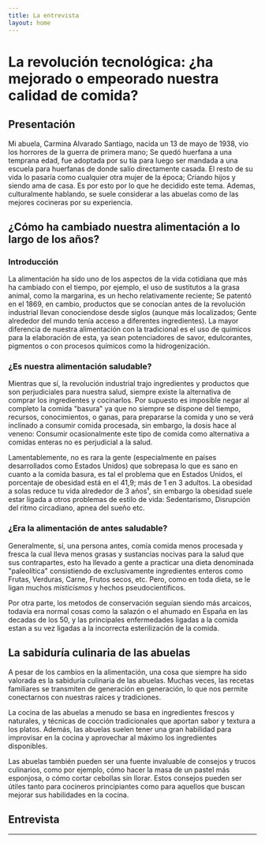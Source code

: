 ```yaml
---
title: La entrevista
layout: home
---
```


# La revolución tecnológica: ¿ha mejorado o empeorado nuestra calidad de comida?

## Presentación

Mi abuela, Carmina Alvarado Santiago, nacida un 13 de mayo de 1938, vio los horrores de la guerra de primera mano; Se quedó huerfana a una temprana edad, fue adoptada por su tía para luego ser mandada a una escuela para huerfanas de donde salío directamente casada. El resto de su vida lo pasaría como cualquier otra mujer de la época; Criando hijos y siendo ama de casa. Es por esto por lo que he decidido este tema. Ademas, culturalmente hablando, se suele considerar a las abuelas como de las mejores cocineras por su experiencia.

## ¿Cómo ha cambiado nuestra alimentación a lo largo de los años?

### Introducción

La alimentación ha sido uno de los aspectos de la vida cotidiana que más ha cambiado con el tiempo, por ejemplo, el uso de sustitutos a la grasa animal, como la margarina, es un hecho relativamente reciente; Se patentó en el 1869, en cambio, productos que se conocían antes de la revolución industrial llevan conociendose desde siglos (aunque más localizados; Gente alrededor del mundo tenía acceso a diferentes ingredientes). La mayor diferencia de nuestra alimentación con la tradicional es el uso de químicos para la elaboración de esta, ya sean potenciadores de savor, edulcorantes, pigmentos o con procesos químicos como la hidrogenización.

### ¿Es nuestra alimentación saludable?

Mientras que sí, la revolución industrial trajo ingredientes y productos que son perjudiciales para nuestra salud, siempre existe la alternativa de comprar los ingredientes y cocinarlos. Por supuesto es imposible negar al completo la comida "basura" ya que no siempre se dispone del tiempo, recursos, conocimientos, o ganas, para prepararse la comida y uno se verá inclinado a consumir comida procesada, sin embargo, la dosis hace al veneno: Consumir ocasionalmente este tipo de comida como alternativa a comidas enteras no es perjudicial a la salud.

Lamentablemente, no es rara la gente (especialmente en países desarrollados como Estados Unidos) que sobrepasa lo que es sano en cuanto a la comida basura, es tal el problema que en Estados Unidos, el porcentaje de obesidad está en el 41,9; más de 1 en 3 adultos. La obesidad a solas reduce tu vida alrededor de 3 años¹, sin embargo la obesidad suele estar ligada a otros problemas de estilo de vida: Sedentarismo, Disrupción del ritmo circadiano, apnea del sueño etc.

### ¿Era la alimentación de antes saludable?

Generalmente, sí, una persona antes, comía comida menos procesada y fresca la cual lleva menos grasas y sustancias nocivas para la salud que sus contrapartes, esto ha llevado a gente a practicar una dieta denominada "paleolítica" consistiendo de exclusivamente ingredientes enteros como Frutas, Verduras, Carne, Frutos secos, etc. Pero, como en toda dieta, se le ligan muchos *misticismos* y hechos pseudocientíficos.

Por otra parte, los metodos de conservación seguían siendo más arcaicos, todavía era normal cosas como la salazón o el ahumado en España en las decadas de los 50, y las principales enfermedades ligadas a la comida estan a su vez ligadas a la incorrecta esterilización de la comida.

## La sabiduría culinaria de las abuelas

A pesar de los cambios en la alimentación, una cosa que siempre ha sido valorada es la sabiduría culinaria de las abuelas. Muchas veces, las recetas familiares se transmiten de generación en generación, lo que nos permite conectarnos con nuestras raíces y tradiciones.

La cocina de las abuelas a menudo se basa en ingredientes frescos y naturales, y técnicas de cocción tradicionales que aportan sabor y textura a los platos. Además, las abuelas suelen tener una gran habilidad para improvisar en la cocina y aprovechar al máximo los ingredientes disponibles.

Las abuelas también pueden ser una fuente invaluable de consejos y trucos culinarios, como por ejemplo, cómo hacer la masa de un pastel más esponjosa, o cómo cortar cebollas sin llorar. Estos consejos pueden ser útiles tanto para cocineros principiantes como para aquellos que buscan mejorar sus habilidades en la cocina.

## Entrevista

----

[^1]: [It can take up to 10 minutes for changes to your site to publish after you push the changes to GitHub](https://docs.github.com/en/pages/setting-up-a-github-pages-site-with-jekyll/creating-a-github-pages-site-with-jekyll#creating-your-site).

[Just the Docs]: https://just-the-docs.github.io/just-the-docs/
[GitHub Pages]: https://docs.github.com/en/pages
[README]: https://github.com/just-the-docs/just-the-docs-template/blob/main/README.md
[Jekyll]: https://jekyllrb.com
[GitHub Pages / Actions workflow]: https://github.blog/changelog/2022-07-27-github-pages-custom-github-actions-workflows-beta/
[use this template]: https://github.com/just-the-docs/just-the-docs-template/generate
